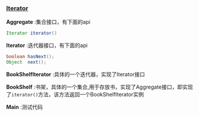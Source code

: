 ### [Iterator](https://github.com/Andrewpqc/design-patterns/tree/master/iterator/src) 
**Aggregate** :集合接口，有下面的api
``` java
Iterator iterator()
```

**Iterator** :迭代器接口，有下面的api
``` java
boolean hasNext();
Object  next();
```

**BookShelfIterator** :具体的一个迭代器，实现了Iterator接口

**BookShelf** :书架，具体的一个集合,用于存放书，实现了Aggregate接口，即实现了`iterator()`方法，该方法返回一个BookShelfIterator实例

**Main** :测试代码